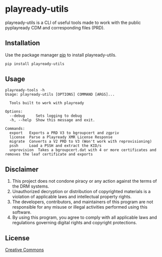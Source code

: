 # playready-utils

playready-utils is a CLI of useful tools made to work with the public pyplayready CDM and corresponding files (PRD).

## Installation

Use the package manager [pip](https://pip.pypa.io/en/stable/) to install playready-utils.

```bash
pip install playready-utils
```

## Usage

```
playready-tools -h
Usage: playready-utils [OPTIONS] COMMAND [ARGS]...                                                                                                                                                                          
                                                                                                             
  Tools built to work with playready

Options:
  --debug     Sets logging to debug
  -h, --help  Show this message and exit.

Commands:
  export   Exports a PRD V3 to bgroupcert and zgpriv
  license  Parse a Playready XMR License Response
  migrate  Converts a V2 PRD to V3 (Won't work with reprovisioning)
  pssh     Load a PSSH and extract the KID/s
  unprovision  Takes a bgroupcert.dat with 4 or more certificates and removes the leaf certificate and exports
```

## Disclaimer

1. This project does not condone piracy or any action against the terms of the DRM systems.
2. Unauthorized decryption or distribution of copyrighted materials is a violation of applicable laws and intellectual property rights.
3. The developers, contributors, and maintainers of this program are not responsible for any misuse or illegal activities performed using this software.
4. By using this program, you agree to comply with all applicable laws and regulations governing digital rights and copyright protections.

## License

[Creative Commons](https://github.com/8c/playready-utils/blob/main/LICENSE)